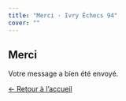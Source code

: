 ```yaml
---
title: "Merci · Ivry Échecs 94"
cover: ""
---
```


<section class="container">
<h1 class="section-title">Merci</h1>
<p>Votre message a bien été envoyé.</p>
<p><a class="btn" href="/">← Retour à l’accueil</a></p>
</section>
